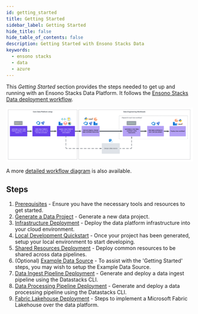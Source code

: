 ```yaml
---
id: getting_started
title: Getting Started
sidebar_label: Getting Started
hide_title: false
hide_table_of_contents: false
description: Getting Started with Ensono Stacks Data
keywords:
  - ensono stacks
  - data
  - azure
---
```


This _Getting Started_ section provides the steps needed to get up and running with an Ensono Stacks Data Platform. It follows the [Ensono Stacks Data deployment workflow](../architecture/architecture_data_azure.md).

![Ensono Stacks Data workflow - high-level](../images/stacks-data-workflow-high-level.png)

A more [detailed workflow diagram](../architecture/architecture_data_azure.md#detailed-workflow) is also available.

## Steps

1. [Prerequisites](./requirements_data_azure.md) - Ensure you have the necessary tools and resources to get started.
2. [Generate a Data Project](./generate_project.md) - Generate a new data project.
3. [Infrastructure Deployment](./core_data_platform_deployment_azure.md) - Deploy the data platform infrastructure into your cloud environment.
4. [Local Development Quickstart](./dev_quickstart_data_azure.md) - Once your project has been generated, setup your local environment to start developing.
5. [Shared Resources Deployment](./shared_resources_deployment_azure.md) - Deploy common resources to be shared across data pipelines.
6. (Optional) [Example Data Source](./example_data_source.md) - To assist with the 'Getting Started' steps, you may wish to setup the Example Data Source.
7. [Data Ingest Pipeline Deployment](./ingest_pipeline_deployment_azure.md) - Generate and deploy a data ingest pipeline using the Datastacks CLI.
8. [Data Processing Pipeline Deployment](./processing_pipeline_deployment_azure.md) - Generate and deploy a data processing pipeline using the Datastacks CLI.
9. [Fabric Lakehouse Deployment](./fabric_deployment_guide.md) - Steps to implement a Microsoft Fabric Lakehouse over the data platform.
